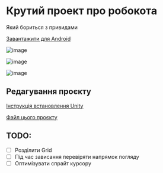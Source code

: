 # Крутий проект про робокота
Який бориться з привидами  

[Завантажити для Android](Sa14UB11CatPlatform.apk)

![image](https://github.com/robocode-pb/RC2023/assets/172953581/f319ba8e-39fc-4a9d-8f82-1ac3c4fb80bb)


![image](https://github.com/robocode-pb/RC2023/assets/172953581/94305255-4f94-4fdf-9ad7-54a28aeb1d96)


![image](https://github.com/robocode-pb/RC2023/assets/172953581/b57180df-f696-4959-a46a-ba8d2420684c)


## Редагування проєкту
[Інструкція встановлення Unity](https://github.com/robocode-pb/RC2023/blob/main/tutorials/InstallUnity.md)

[Файл цього проєкту](Sa14UB11CatPlatform.unitypackage)


## TODO:
- [ ] Розділити Grid
- [ ] Під час зависання перевіряти напрямок погляду
- [ ] Оптимізувати спрайт курсору
